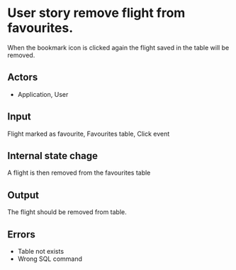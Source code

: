 # User story remove flight from favourites.

When the bookmark icon is clicked again the flight saved in 
the table will be removed.

## Actors 

+ Application, User

## Input

Flight marked as favourite, Favourites table, Click event

## Internal state chage 

A flight is then removed from the favourites table

## Output

The flight should be removed from table.

## Errors

+ Table not exists
+ Wrong SQL command
